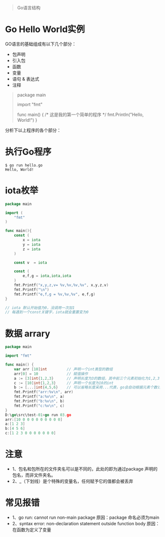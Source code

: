 > Go语言结构

# Go Hello World实例
GO语言的基础组成有以下几个部分：
- 包声明
- 引入包
- 函数
- 变量
- 语句 & 表达式
- 注释

> package main
>
> import "fmt"
>
> func main() {
   /* 这是我的第一个简单的程序 */
   fmt.Println("Hello, World!")
}

分析下以上程序的各个部分：

# 执行Go程序
``` text
$ go run hello.go
Hello, World!
```

# iota枚举
``` go
package main

import (
	"fmt"
)

func main(){
	const (
		x = iota
		y = iota
		z = iota
	)

	const v  = iota

	const (
		e,f,g = iota,iota,iota
	)
	fmt.Printf("x,y,z,v= %v,%v,%v,%v", x,y,z,v)
	fmt.Printf("\n")
	fmt.Printf("e,f,g = %v,%v,%v", e,f,g)
}

// iota 默认开始值为0，没调用一次加1
// 每遇到一个const关键字，iota就会重置变为0
```

# 数据 arrary
``` go
package main

import "fmt"

func main() {
	var arr [10]int			// 声明一个int类型的数组
	arr[0] = 10				// 赋值操作
	a := [3]int{1,2,3}		// 声明长度为3的数组，其中前三个元素初始化为1,2,3，其他默认为0
	c := [10]int{1,2,3}		// 声明一个长度为10的int
	b := [...]int{4,5,6}	// 可以省略长度采用...代表，go会自动根据元素个数计算长度
	fmt.Printf("arr:%v\n", arr)
	fmt.Printf("a:%v\n", a)
	fmt.Printf("b:%v\n", b)
	fmt.Printf("c:%v\n", c)
}
D:\go\src\test-01>go run 03.go
arr:[10 0 0 0 0 0 0 0 0 0]
a:[1 2 3]
b:[4 5 6]
c:[1 2 3 0 0 0 0 0 0 0]
```
# 注意
- 1、包名和包所在的文件夹名可以是不同的，此处的<pkgName>即为通过package <pkgName>声明的包名，而非文件夹名。
- 2、_（下划线）是个特殊的变量名，任何赋予它的值都会被丢弃

# 常见报错
- 1、go run: cannot run non-main package
原因：package 命名必须为main
- 2、syntax error: non-declaration statement outside function body
原因：在函数为定义了变量
